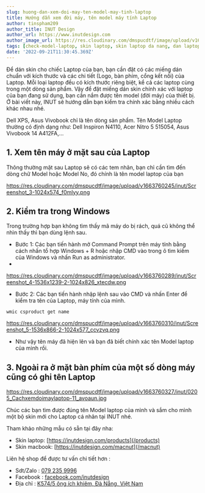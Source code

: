 ```yaml
---
slug: huong-dan-xem-doi-may-ten-model-may-tinh-laptop
title: Hướng dẫn xem đời máy, tên model máy tính Laptop
author: tinspham209
author_title: INUT Design
author_url: https://www.inutdesign.com
author_image_url: https://res.cloudinary.com/dmspucdtf/image/upload/v1663647671/inut/292635797_197003529328579_4330060878795101093_n_bjzhby.jpg
tags: [check-model-laptop, skin laptop, skin laptop da nang, dan laptop da nang, skin macbook da nang]
date: '2022-09-21T11:30:45.369Z'
---
```


Để dán skin cho chiếc Laptop của bạn, bạn cần đặt có các miếng dán chuẩn với kích thước và các chi tiết (Logo, bàn phím, cổng kết nối) của Laptop. Mỗi loại laptop đều có kích thước riêng biệt, kể cả các laptop cùng trong một dòng sản phẩm. Vậy để đặt miếng dán skin chính xác với laptop của bạn đang sử dụng, bạn cần nắm được tên model (đời máy) của thiết bị. Ở bài viết này, INUT sẽ hướng dẫn bạn kiểm tra chính xác bằng nhiều cách khác nhau nhé.

<!-- truncate-->

<!-- ## Table of contents -->

Dell XPS, Asus Vivobook chỉ là tên dòng sản phẩm. Tên Model Laptop thường có định dạng như: Dell Inspiron N4110, Acer Nitro 5 515054, Asus Vivobook 14 A412FA,…

## 1. Xem tên máy ở mặt sau của Laptop
Thông thường mặt sau Laptop sẽ có các tem nhãn, bạn chỉ cần tìm đến dòng chữ Model hoặc Model No, đó chính là tên model laptop của bạn

https://res.cloudinary.com/dmspucdtf/image/upload/v1663760245/inut/Screenshot_3-1024x574_f0mlyy.png

## 2. Kiểm tra trong Windows
Trong trường hợp bạn không tìm thấy mã máy do bị rách, quá cũ không thể nhìn thấy thì bạn dùng lệnh sau.

- Bước 1: Các bạn tiến hành mở Command Prompt trên máy tính bằng cách nhấn tổ hợp Windows + R hoặc nhập CMD vào trong ô tìm kiếm của Windows và nhấn Run as administrator.
- 
https://res.cloudinary.com/dmspucdtf/image/upload/v1663760289/inut/Screenshot_4-1536x1239-2-1024x826_xtecdw.png

- Bước 2: Các bạn tiến hành nhập lệnh sau vào CMD và nhấn Enter để kiểm tra tên của Laptop, máy tính của mình.
```js[class="line-numbers"]
wmic csproduct get name
```
https://res.cloudinary.com/dmspucdtf/image/upload/v1663760310/inut/Screenshot_5-1536x866-2-1024x577_ccvzvq.png

- Như vậy tên máy đã hiện lên và bạn đã biết chính xác tên Model laptop của mình rồi.

## 3. Ngoài ra ở mặt bàn phím của một số dòng máy cũng có ghi tên Laptop

https://res.cloudinary.com/dmspucdtf/image/upload/v1663760327/inut/0205_Cachxemdoimaylaptop-11_avoaun.jpg

Chúc các bạn tìm được đúng tên Model laptop của mình và sắm cho mình một bộ skin mới cho Laptop cá nhân tại INUT nhé.

Tham khảo những mẫu có sẵn tại đây nha:
- Skin laptop: [https://inutdesign.com/products](/products)
- Skin macbook: [https://inutdesign.com/macnut](/macnut)

Liên hệ shop để được tư vấn chi tiết hơn :
- Sdt/Zalo : [079 235 9996](tel:0792359996)
- Facebook : [facebook.com/inutdesign](https://www.facebook.com/inutdesign)
- Địa chỉ : [K574/5 ông ích khiêm, Đà Nẵng, Việt Nam](https://goo.gl/maps/c9K4XVcUwQ3aiqSu5)

